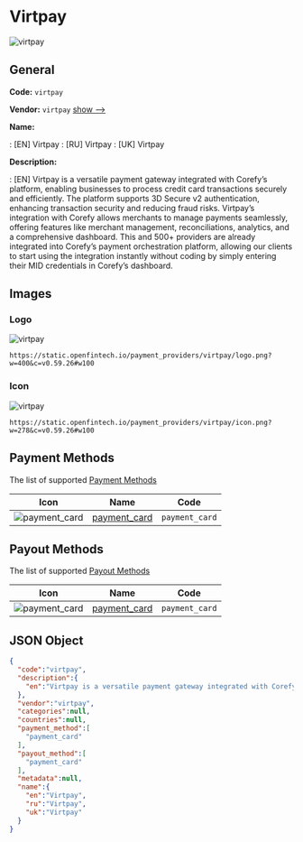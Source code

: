 
# Virtpay 
![virtpay](https://static.openfintech.io/payment_providers/virtpay/logo.png?w=400&c=v0.59.26#w100)  

## General 
 
**Code:** `virtpay` 
 
**Vendor:** `virtpay` [show -->](/vendors/virtpay/) 
 
**Name:** 
 
:	[EN] Virtpay 
:	[RU] Virtpay 
:	[UK] Virtpay 
 
**Description:** 
 
: [EN] Virtpay is a versatile payment gateway integrated with Corefy’s platform, enabling businesses to process credit card transactions securely and efficiently. The platform supports 3D Secure v2 authentication, enhancing transaction security and reducing fraud risks. Virtpay’s integration with Corefy allows merchants to manage payments seamlessly, offering features like merchant management, reconciliations, analytics, and a comprehensive dashboard. This and 500+ providers are already integrated into Corefy’s payment orchestration platform, allowing our clients to start using the integration instantly without coding by simply entering their MID credentials in Corefy’s dashboard. 
 

## Images 

### Logo 
 
![virtpay](https://static.openfintech.io/payment_providers/virtpay/logo.png?w=400&c=v0.59.26#w100)  

```
https://static.openfintech.io/payment_providers/virtpay/logo.png?w=400&c=v0.59.26#w100
```  

### Icon 
 
![virtpay](https://static.openfintech.io/payment_providers/virtpay/icon.png?w=278&c=v0.59.26#w100)  

```
https://static.openfintech.io/payment_providers/virtpay/icon.png?w=278&c=v0.59.26#w100
```  

## Payment Methods 
 
The list of supported [Payment Methods](/payment-methods/) 

|Icon|Name|Code| 
|:---:|:---:|:---:| 
|![payment_card](https://static.openfintech.io/payment_methods/payment_card/icon.svg?w=278&c=v0.59.26#w100) |[payment_card](/payment-methods/payment_card/)|`payment_card`| 
 

## Payout Methods 
 
The list of supported [Payout Methods](/payout-methods/) 

|Icon|Name|Code| 
|:---:|:---:|:---:| 
|![payment_card](https://static.openfintech.io/payout_methods/payment_card/icon.svg?w=278&c=v0.59.26#w40) |[payment_card](payout-methodspayment_card/)|`payment_card`| 
 

## JSON Object 

```json
{
  "code":"virtpay",
  "description":{
    "en":"Virtpay is a versatile payment gateway integrated with Corefy\u2019s platform, enabling businesses to process credit card transactions securely and efficiently. The platform supports 3D Secure v2 authentication, enhancing transaction security and reducing fraud risks. Virtpay\u2019s integration with Corefy allows merchants to manage payments seamlessly, offering features like merchant management, reconciliations, analytics, and a comprehensive dashboard. This and 500+ providers are already integrated into Corefy\u2019s payment orchestration platform, allowing our clients to start using the integration instantly without coding by simply entering their MID credentials in Corefy\u2019s dashboard."
  },
  "vendor":"virtpay",
  "categories":null,
  "countries":null,
  "payment_method":[
    "payment_card"
  ],
  "payout_method":[
    "payment_card"
  ],
  "metadata":null,
  "name":{
    "en":"Virtpay",
    "ru":"Virtpay",
    "uk":"Virtpay"
  }
}
```  
